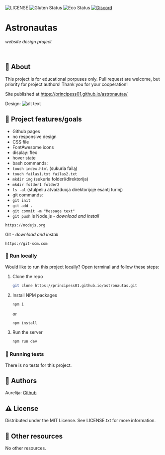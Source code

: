 ![LICENSE](https://img.shields.io/badge/license-MIT-blue.svg?style=flat-square)
![Gluten Status](https://img.shields.io/badge/Gluten-Free-green.svg)
![Eco Status](https://img.shields.io/badge/ECO-Friendly-green.svg)
[![Discord](https://discord.com/api/guilds/571393319201144843/widget.png)](https://discord.gg/dRwW4rw)

# Astronautas 

_website design project_

<br>

## 🌟 About

This project is for educational porpuses only. Pull request are welcome, but priority for project authors! Thank you for your cooperation!

Site published at:https://principess01.github.io/astronautas/

Design: ![alt text](./insparation-design.png)

## 🎯 Project features/goals

-   Github pages
-   no responsive design
-   CSS file
-   FontAwesome icons
-   display: flex
-   hover state
-   bash commands:
 - `touch index.html` (sukuria failą)
 - `touch failas1.txt failas2.txt` 
 - `mkdir img` (sukuria folderi/direktorija)
 - `mkdir folder1 folder2`
 - `ls -al` (stulpeliu atvaizduoja direktorijoje esantį turinį)
- git commands:
 - `git init`
 - `git add .`
 - `git commit -m "Message text"`
 - `git push`
ls
Node.js - _download and install_

```
https://nodejs.org
```

Git - _download and install_

```
https://git-scm.com
```

### 🏃 Run locally

Would like to run this project locally? Open terminal and follow these steps:

1. Clone the repo
    ```sh
    git clone https://principess01.github.io/astronautas.git
    ```
2. Install NPM packages
    ```sh
    npm i
    ```
    or
    ```sh
    npm install
    ```
3. Run the server
    ```sh
    npm run dev
    ```

### 🧪 Running tests

There is no tests for this project.

## 🎅 Authors

Aurelija: [Github](https://github.com/principess01)

## ⚠️ License

Distributed under the MIT License. See LICENSE.txt for more information.

## 🔗 Other resources

No other resources.